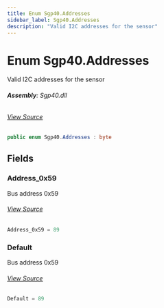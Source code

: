 ```yaml
---
title: Enum Sgp40.Addresses
sidebar_label: Sgp40.Addresses
description: "Valid I2C addresses for the sensor"
---
```

# Enum Sgp40.Addresses
Valid I2C addresses for the sensor

###### **Assembly**: Sgp40.dll
###### [View Source](https://github.com/WildernessLabs/Meadow.Foundation.git/blob/develop/Source/Meadow.Foundation.Peripherals/Sensors.Atmospheric.Sgp40/Driver/Sgp40.Enums.cs#L8)
```csharp title="Declaration"
public enum Sgp40.Addresses : byte
```
## Fields
### Address_0x59
Bus address 0x59
###### [View Source](https://github.com/WildernessLabs/Meadow.Foundation.git/blob/develop/Source/Meadow.Foundation.Peripherals/Sensors.Atmospheric.Sgp40/Driver/Sgp40.Enums.cs#L13)
```csharp title="Declaration"
Address_0x59 = 89
```
### Default
Bus address 0x59
###### [View Source](https://github.com/WildernessLabs/Meadow.Foundation.git/blob/develop/Source/Meadow.Foundation.Peripherals/Sensors.Atmospheric.Sgp40/Driver/Sgp40.Enums.cs#L17)
```csharp title="Declaration"
Default = 89
```
